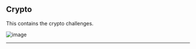 ## Crypto

This contains the crypto challenges.

![image](https://user-images.githubusercontent.com/63996033/230407833-3548d973-f517-41c8-bb61-d05459736a98.png)

---------------
